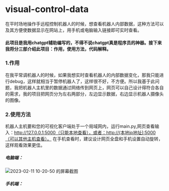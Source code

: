 # visual-control-data
在平时场地操作手远程控制机器人的时候，想查看机器人内部数据，这种方法可以及其方便使数据显示在网站上，用手机或电脑输入链接即可实时查看。

#### 此项目是我用chatgpt辅助编写的，不得不说chatgpt真是程序员的神器。接下来我将分三部介绍此项目：作用，使用方法，代码解释。

### 1.作用
在我平常调机器人的时候，如果我想实时查看机器人的内部数据变化，那我只能进行debug，这样就相当于暂停机器人了，这样很不好，不方便。所以我基于此问题，我把机器人主机里的数据通过网络传到网页上，网页可以自己设计得符合各自的需求，我的项目把网页分为左右两部分，左边显示数据，右边显示机器人摄像头的图像。
### 2.使用方法
机器人主机要和您的可视化客户端处于一个局域网内，运行main.py,网页查看输入：http://127.0.0.1:5000（只能本地查看），或者：http://(本地ip地址):5000（可以其他主机查看）。
在手机查看时，建议设计网页全盘和手机设置自动旋转，这样观看效果更佳。
##### 电脑端：
![2023-02-11 10-20-50 的屏幕截图](https://user-images.githubusercontent.com/104723484/218234108-93389829-9489-40f4-b4ef-2c72213b7866.png)
##### 手机端：
